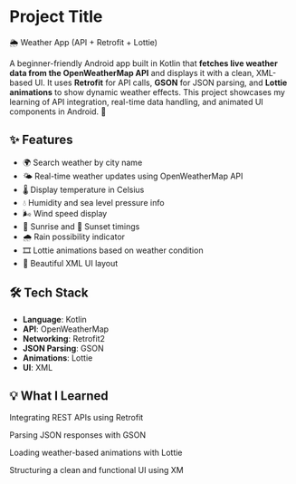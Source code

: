 
# Project Title
🌦️ Weather App (API + Retrofit + Lottie)

A beginner-friendly Android app built in Kotlin that **fetches live weather data from the OpenWeatherMap API** and displays it with a clean, XML-based UI. It uses **Retrofit** for API calls, **GSON** for JSON parsing, and **Lottie animations** to show dynamic weather effects. This project showcases my learning of API integration, real-time data handling, and animated UI components in Android. 🚀



## ✨ Features

- 🌍 Search weather by city name
- 🌤️ Real-time weather updates using OpenWeatherMap API
- 🌡️ Display temperature in Celsius
- 💧 Humidity and sea level pressure info
- 🌬️ Wind speed display
- 🌅 Sunrise and 🌇 Sunset timings
- 🌧️ Rain possibility indicator
- 🎞️ Lottie animations based on weather condition
- 📱 Beautiful XML UI layout 

## 🛠️ Tech Stack

- **Language**: Kotlin  
- **API**: OpenWeatherMap  
- **Networking**: Retrofit2  
- **JSON Parsing**: GSON  
- **Animations**: Lottie  
- **UI**: XML 

## 💡 What I Learned


Integrating REST APIs using Retrofit

Parsing JSON responses with GSON

Loading weather-based animations with Lottie

Structuring a clean and functional UI using XM
